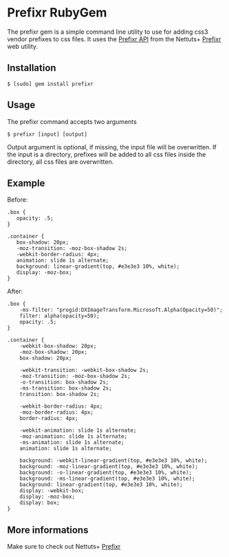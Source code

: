 Prefixr RubyGem
===============

The prefixr gem is a simple command line utility to use for adding css3 vendor prefixes to css files.
It uses the [Prefixr API](http://www.prefixr.com/api/usage/) from the Nettuts+ [Prefixr](http://prefixr.com) web utility.

Installation
------------

	$ [sudo] gem install prefixr

Usage
-----

The prefixr command accepts two arguments

	$ prefixr [input] [output]

Output argument is optional, if missing, the input file will be overwritten.
If the input is a directory, prefixes will be added to all css files inside the directory, all css files are overwritten.

Example
-------

Before: 

	.box {
	   opacity: .5;
	}

	.container {
	   box-shadow: 20px;
	   -moz-transition: -moz-box-shadow 2s;
	   -webkit-border-radius: 4px;
	   animation: slide 1s alternate;
	   background: linear-gradient(top, #e3e3e3 10%, white);
	   display: -moz-box;
	}


After: 

	.box {
		-ms-filter: "progid:DXImageTransform.Microsoft.Alpha(Opacity=50)";
		filter: alpha(opacity=50);
		opacity: .5;
	}

	.container {
		-webkit-box-shadow: 20px;
		-moz-box-shadow: 20px;
		box-shadow: 20px;

		-webkit-transition: -webkit-box-shadow 2s;
		-moz-transition: -moz-box-shadow 2s;
		-o-transition: box-shadow 2s;
		-ms-transition: box-shadow 2s;
		transition: box-shadow 2s;

		-webkit-border-radius: 4px;
		-moz-border-radius: 4px;
		border-radius: 4px;

		-webkit-animation: slide 1s alternate;
		-moz-animation: slide 1s alternate;
		-ms-animation: slide 1s alternate;
		animation: slide 1s alternate;

		background: -webkit-linear-gradient(top, #e3e3e3 10%, white);
		background: -moz-linear-gradient(top, #e3e3e3 10%, white);
		background: -o-linear-gradient(top, #e3e3e3 10%, white);
		background: -ms-linear-gradient(top, #e3e3e3 10%, white);
		background: linear-gradient(top, #e3e3e3 10%, white);
		display: -webkit-box;
		display: -moz-box;
		display: box;
	}


More informations
-----------------

Make sure to check out Nettuts+ [Prefixr](http://prefixr.com)

